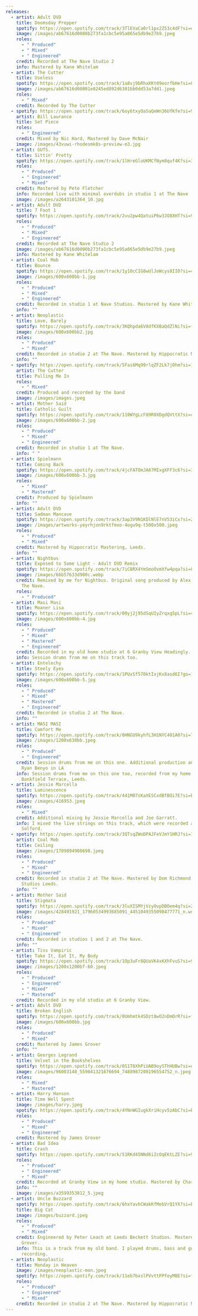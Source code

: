 ```yaml
---
releases:
  - artist: Adult DVD
    title: Doomsday Prepper
    spotify: https://open.spotify.com/track/3TlEVaCa0rl1px2Z53c4dF?si=dfbf2fc39d934cad
    image: /images/ab67616d0000b273fa1cbc5e95a065e5db9e27b9.jpeg
    roles:
      - " Produced"
      - " Mixed"
      - " Engineered"
    credit: Recorded at The Nave Studio 2
    info: Mastered by Kane Whitelam
  - artist: The Cutter
    title: Useless
    spotify: https://open.spotify.com/track/1a8vj9bRhaXKt09eorfbHe?si=8bb102d1aa5b4c3b
    image: /images/ab67616d00001e0245ed892d6301bb0dd53a7dd1.jpeg
    roles:
      - " Mixed"
    credit: Recorded by The Cutter
  - spotify: https://open.spotify.com/track/6oy6txyOaSuQeWn36UfKfe?si=9b32f9ab6831484e
    artist: Bill Laurance
    title: Set Piece
    roles:
      - " Engineered"
    credit: Mixed by Nic Hard, Mastered by Dave McNair
    image: /images/43vuwi-rhodesmk8s-preview-m3.jpg
  - artist: GUTS.
    title: Sittin' Pretty
    spotify: https://open.spotify.com/track/1lHreGloUKMCfNym8quf4K?si=3913a2a7a8ef4355
    roles:
      - " Produced"
      - " Engineered"
      - " Mixed"
    credit: Mastered by Pete Fletcher
    info: Recorded live with minimal overdubs in studio 1 at The Nave
    image: /images/a2643101364_10.jpg
  - artist: Adult DVD
    title: 7 Foot 1
    spotify: https://open.spotify.com/track/2vu2pw4QatuiP6w3JO8XHT?si=9542941199994f6f
    roles:
      - " Produced"
      - " Mixed"
      - " Engineered"
    credit: Recorded at The Nave Studio 2
    image: /images/ab67616d0000b273fa1cbc5e95a065e5db9e27b9.jpeg
    info: Mastered by Kane Whitelam
  - artist: Coal Mob
    title: Bounce
    spotify: https://open.spotify.com/track/1y10cCIG0wUlJoWcys8IIO?si=4d519a99cd444626
    image: /images/600x600bb-1.jpg
    roles:
      - " Produced"
      - " Mixed"
      - " Engineered"
    credit: Recorded in studio 1 at Nave Studios. Mastered by Kane Whitelam
    info: ""
  - artist: Neoplastic
    title: Love, Barely
    spotify: https://open.spotify.com/track/3KQhpda6V8dfKXBaQdZlNi?si=fb1f665da03d4b8e
    image: /images/600x600bb2.jpg
    roles:
      - " Produced"
      - " Mixed"
    credit: Recorded in studio 2 at The Nave. Mastered by Hippocratic Mastering.
    info: ""
  - spotify: https://open.spotify.com/track/5Fai6Mq99rlqZF2Lk7jOhm?si=1d529f6be3474d5b
    artist: The Cutter
    title: Pulling Me In
    roles:
      - " Mixed"
    credit: Produced and recorded by the band
    image: /images/images.jpeg
  - artist: Mother Said
    title: Catholic Guilt
    spotify: https://open.spotify.com/track/110WYgLcF89R0XDgdQVttX?si=ca179047d8be40f8
    image: /images/600x600bb-2.jpg
    roles:
      - " Produced"
      - " Mixed"
      - " Engineered"
    credit: Recorded in studio 1 at The Nave.
    info: " "
  - artist: Spielmann
    title: Coming Back
    spotify: https://open.spotify.com/track/4jcFATOmJA67MIxgXFF3c6?si=340be0fbe7d44766
    image: /images/600x600bb-3.jpg
    roles:
      - " Mixed"
      - " Mastered"
    credit: Produced by Spielmann
    info: ""
  - artist: Adult DVD
    title: Sadman Mancave
    spotify: https://open.spotify.com/track/3ap3V9N1KDlNlE7nV53iCx?si=2022e9e88cd546d6
    image: /images/artworks-yeyrhjon9rktfmxo-4ogu9q-t500x500.jpeg
    roles:
      - " Produced"
      - " Mixed"
    credit: Mastered by Hippocratic Mastering, Leeds.
    info: ""
  - artist: Nightbus
    title: Exposed to Some Light - Adult DVD Remix
    spotify: https://open.spotify.com/track/7iCBRX4YmSmoOvmXfw4pqa?si=89e71b021fec4b30
    image: /images/66b57633d900c.webp
    credit: Remixed by me for Nightbus. Original song produced by Alex Greaves at
      The Nave.
    roles:
      - " Produced"
  - artist: Masi Masi
    title: Moaner Lisa
    spotify: https://open.spotify.com/track/00yj2j95dSqUIyZrqxg5pL?si=44717dfe71d547b6
    image: /images/600x600bb-4.jpg
    roles:
      - " Produced"
      - " Mixed"
      - " Mastered"
      - " Engineered"
    credit: Recorded in my old home studio at 6 Granby View Headingly.
    info: Session drums from me on this track too.
  - artist: Entelechy
    title: Steely Eyes
    spotify: https://open.spotify.com/track/1PUxSf570ktIxjKx8asd6I?go=1&sp_cid=0eea58ae5d118519f3fb18ffb21908af&utm_source=embed_player_p&utm_medium=desktop&nd=1&dlsi=48d916c6809947ee
    image: /images/600x600bb-5.jpg
    roles:
      - " Produced"
      - " Mixed"
      - " Mastered"
      - " Engineered"
    credit: Recorded in studio 2 at The Nave.
    info: ""
  - artist: MASI MASI
    title: Comfort Me
    spotify: https://open.spotify.com/track/0HNGU9kyhfL3H1NYC401A0?si=740858ed2e3f4013
    image: /images/1200x630bb.jpeg
    roles:
      - " Produced"
      - " Engineered"
    credit: Session drums from me on this one. Additional production and mixing from
      Ryan Benyo in LA
    info: Session drums from me on this one too, recorded from my home studio at
      Bankfield Terrace, Leeds.
  - artist: Jessie Marcella
    title: Luminescence
    spotify: https://open.spotify.com/track/441M07sKaXESCxdBfBOi7E?si=b63a3d9bedc245ee
    image: /images/416953.jpeg
    roles:
      - " Mixed"
    credit: Additional mixing by Jessie Marcella and Joe Garratt.
    info: I mixed the live strings on this track, which were recorded at WR Studios
      Salford.
  - spotify: https://open.spotify.com/track/3QTsqZWoDPAJFeVJmY1HRJ?si=1b4d6f208cb34f7b
    artist: Coal Mob
    title: Ceiling
    image: /images/1709894908698.jpeg
    roles:
      - " Produced"
      - " Mixed"
      - " Engineered"
    credit: Recorded in studio 2 at The Nave. Mastered by Dom Richmond at Eiger
      Studios Leeds.
    info: ""
  - artist: Mother Said
    title: Stigmata
    spotify: https://open.spotify.com/track/3luXISMYjVzyOvpDBOem4q?si=27e5ae31e2104060
    image: /images/428491921_17960534993685091_4451049355098477771_n.webp
    roles:
      - " Produced"
      - " Mixed"
      - " Engineered"
    credit: Recorded in studios 1 and 2 at The Nave.
    info: ""
  - artist: Tiss Vampiric
    title: Take It, Eat It, My Body
    spotify: https://open.spotify.com/track/1Op3uFr8QUaVK4xKXhFvuS?si=91e89a2485d945aa
    image: /images/1200x1200bf-60.jpeg
    roles:
      - " Produced"
      - " Engineered"
      - " Mixed"
      - " Mastered"
    credit: Recorded in my old studio at 6 Granby View.
  - artist: Adult DVD
    title: Broken English
    spotify: https://open.spotify.com/track/0Umhmtk4SDzt8wO2nDmOrR?si=fc4126f05e0c4411
    image: /images/600x600bb.jpg
    roles:
      - " Produced"
      - " Mixed"
    credit: Mastered by James Grover
    info: ""
  - artist: Georges Legrand
    title: Velvet in the Bookshelves
    spotify: https://open.spotify.com/track/0S1T6XhPiUAB9oySThHUBw?si=d414e78ab0864c57
    image: /images/96003148_559041321676694_7488987208196554752_n.jpeg
    roles:
      - " Mixed"
      - " Mastered"
  - artist: Harry Hanson
    title: Time Well Spent
    image: /images/harry.jpeg
    spotify: https://open.spotify.com/track/4YNnWGIugkXriHcyv5zAbC?si=ba82312f94f744fe
    roles:
      - " Produced"
      - " Mixed"
      - " Engineered"
    credit: Mastered by James Grover
  - artist: Bad Idea
    title: Crash
    spotify: https://open.spotify.com/track/51RKd45NNd6iZcOqEKtLZE?si=96ecd7b87180418e
    roles:
      - " Produced"
      - " Engineered"
      - " Mixed"
    credit: Recorded at Granby View in my home studio. Mastered by Charlie Peacock
    info: ""
    image: /images/a3599353812_5.jpeg
  - artist: Uncle Buzzard
    spotify: https://open.spotify.com/track/6hxYavhCWakKfMebVrQ1YX?si=b28ceb3d3caf47d3
    title: Big Cat
    image: /images/buzzard.jpeg
    roles:
      - " Produced"
      - " Mixed"
    credit: Engineered by Peter Leach at Leeds Beckett Studios. Mastered by James
      Grover.
    info: This is a track from my old band. I played drums, bass and guitar on this
      recording.
  - artist: Neoplastic
    title: Monday in Heaven
    image: /images/neoplastic-mon.jpeg
    spotify: https://open.spotify.com/track/11eb7bxslPVvttPPfoyMBE?si=fe61bc58c06f41b5
    roles:
      - " Produced"
      - " Engineered"
      - " Mixed"
    credit: Recorded in studio 2 at The Nave. Mastered by Hippocratic Mastering
---
```

